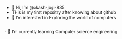 - 👋 Hi, I’m @akash-jogi-835
-  THis is my first repositry after knowing about github
- 👀 I’m interested in Exploring the world of computers
<br>
- 🌱 I’m currently learning Computer science engineering


